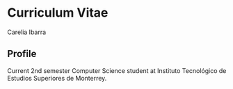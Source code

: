 # Curriculum Vitae

Carelia Ibarra

## Profile

Current 2nd semester Computer Science student at Instituto Tecnológico de Estudios Superiores de Monterrey.

